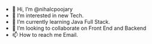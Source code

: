- 👋 Hi, I’m @nihalcpoojary
- 👀 I’m interested in new Tech.
- 🌱 I’m currently learning Java Full Stack.
- 💞️ I’m looking to collaborate on Front End and Backend
- 📫 How to reach me Email.

<!---
nihalcpoojary/nihalcpoojary is a ✨ special ✨ repository because its `README.md` (this file) appears on your GitHub profile.
You can click the Preview link to take a look at your changes.
--->
